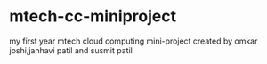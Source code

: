 # mtech-cc-miniproject
my first year mtech cloud computing mini-project created by omkar joshi,janhavi patil and susmit patil

